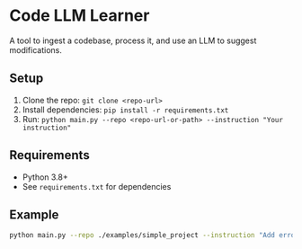 
# Code LLM Learner

A tool to ingest a codebase, process it, and use an LLM to suggest modifications.

## Setup
1. Clone the repo: `git clone <repo-url>`
2. Install dependencies: `pip install -r requirements.txt`
3. Run: `python main.py --repo <repo-url-or-path> --instruction "Your instruction"`

## Requirements
- Python 3.8+
- See `requirements.txt` for dependencies

## Example
```bash
python main.py --repo ./examples/simple_project --instruction "Add error handling"
